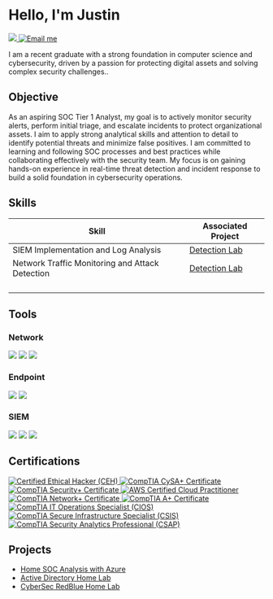 # Hello, I'm Justin
<a href="https://www.linkedin.com/in/justin-rwiririza">
  <img src="https://img.shields.io/badge/-LinkedIn-0072b1?&style=for-the-badge&logo=linkedin&logoColor=white" />
</a>
<a href="mailto:rwiririzajustin@gmail.com">
  <img src="https://img.shields.io/badge/-Gmail-D14836?&style=for-the-badge&logo=gmail&logoColor=white" alt="Email me" />
</a>


I am a recent graduate with a strong foundation in computer science and cybersecurity, driven by a passion for protecting digital assets and solving complex security challenges..

## Objective


As an aspiring SOC Tier 1 Analyst, my goal is to actively monitor security alerts, perform initial triage, and escalate incidents to protect organizational assets. I aim to apply strong analytical skills and attention to detail to identify potential threats and minimize false positives. I am committed to learning and following SOC processes and best practices while collaborating effectively with the security team. My focus is on gaining hands-on experience in real-time threat detection and incident response to build a solid foundation in cybersecurity operations.

## Skills

| Skill                                         | Associated Project         |
|-----------------------------------------------|----------------------------|
| SIEM Implementation and Log Analysis          | <a href="https://google.com">Detection Lab</a>|
| Network Traffic Monitoring and Attack Detection | <a href="https://google.com">Detection Lab</a>|
|                                               |                   |
|                                               |                   |
|                                               |                   |
|                                               |                  |

## Tools

### Network
<div>
    <img src="https://img.shields.io/badge/-Wireshark-1679A7?&style=for-the-badge&logo=Wireshark&logoColor=white" />
    <img src="https://img.shields.io/badge/-Suricata-EF3B2D?&style=for-the-badge&logo=Suricata&logoColor=white" />
    <img src="https://img.shields.io/badge/-Zeek-777BB4?&style=for-the-badge&logo=Zeek&logoColor=white" />
</div>

### Endpoint
<div>
    <img src="https://img.shields.io/badge/-Microsoft_Defender_for_Endpoint-00A4EF?&style=for-the-badge&logo=Microsoft&logoColor=white" />
    <img src="https://img.shields.io/badge/-Velociraptor-4B275F?&style=for-the-badge&logo=Velociraptor&logoColor=white" />
</div>

### SIEM
<div>
    <img src="https://img.shields.io/badge/-Microsoft_Sentinel-0078D4?&style=for-the-badge&logo=Microsoft&logoColor=white" />
    <img src="https://img.shields.io/badge/-Splunk-000000?&style=for-the-badge&logo=Splunk&logoColor=white" />
    <img src="https://img.shields.io/badge/-Elastic-005571?&style=for-the-badge&logo=Elastic&logoColor=white" />
</div>

## Certifications
<div>
<a href="https://aspen.eccouncil.org/VerifyBadge?type=certification&a=YLsxAnV+FP8ANczED9zMUSUqcPzHdwgnxLdxUPoi1p8=" target="_blank" rel="noopener noreferrer">
  <img src="https://img.shields.io/badge/-CEH-black?&style=for-the-badge&logo=hack-the-box&logoColor=white" alt="Certified Ethical Hacker (CEH)" />
</a>

<a href="https://www.credly.com/earner/earned/badge/3ed42ae9-0ba8-4b5a-929c-9e2da72c21b5" target="_blank" rel="noopener noreferrer">
  <img src="https://img.shields.io/badge/-CySA%2B-228B22?&style=for-the-badge&logo=CompTIA&logoColor=white" alt="CompTIA CySA+ Certificate" />
</a>

<a href="https://www.credly.com/earner/earned/badge/3ed42ae9-0ba8-4b5a-929c-9e2da72c21b5" target="_blank" rel="noopener noreferrer">
  <img src="https://img.shields.io/badge/-Security%2B-DC143C?&style=for-the-badge&logo=CompTIA&logoColor=white" alt="CompTIA Security+ Certificate" />
</a>

<a href="https://www.credly.com/earner/earned/badge/91b0d70e-3e3f-4174-9c41-eafd976f0ada" target="_blank" rel="noopener noreferrer">
  <img src="https://img.shields.io/badge/-AWS%20Cloud%20Practitioner-FF9900?&style=for-the-badge&logo=amazon-aws&logoColor=white" alt="AWS Certified Cloud Practitioner" />
</a>

<a href="https://www.credly.com/earner/earned/badge/9f88c065-fb2c-4f2f-8351-34214d754ddc" target="_blank" rel="noopener noreferrer">
  <img src="https://img.shields.io/badge/-Network%2B-FF4500?&style=for-the-badge&logo=CompTIA&logoColor=white" alt="CompTIA Network+ Certificate" />
</a>

<a href="https://www.credly.com/earner/earned/badge/24efda39-1852-4c00-88bc-0b3596c02e60" target="_blank" rel="noopener noreferrer">
  <img src="https://img.shields.io/badge/-CompTIA%20A%2B-8B0000?&style=for-the-badge&logo=CompTIA&logoColor=white" alt="CompTIA A+ Certificate" />
</a>

<a href="https://www.credly.com/earner/earned/badge/ab5bbe2d-44d7-4d62-a7f3-c874df195bd1" target="_blank" rel="noopener noreferrer">
  <img src="https://img.shields.io/badge/-CIOS%20(IT%20Operations%20Specialist)-1E90FF?&style=for-the-badge&logo=CompTIA&logoColor=white" alt="CompTIA IT Operations Specialist (CIOS)" />
</a>

<a href="https://www.credly.com/earner/earned/badge/144499c9-9668-4667-9392-da54599db525" target="_blank" rel="noopener noreferrer">
  <img src="https://img.shields.io/badge/-CSIS%20(Secure%20Infrastructure%20Specialist)-4B0082?&style=for-the-badge&logo=CompTIA&logoColor=white" alt="CompTIA Secure Infrastructure Specialist (CSIS)" />
</a>

<a href="https://www.credly.com/earner/earned/badge/d6552e1a-370a-424a-921b-bcba151f289a" target="_blank" rel="noopener noreferrer">
  <img src="https://img.shields.io/badge/-CSAP%20(Security%20Analytics%20Professional)-2F4F4F?&style=for-the-badge&logo=CompTIA&logoColor=white" alt="CompTIA Security Analytics Professional (CSAP)" />
</a>


  
## Projects
  - [Home SOC Analysis with Azure](https://github.com/Justinrwiririza/Home-SOC-Analysis-with-Azure/tree/main)
  - [Active Directory Home Lab](https://github.com/Justinrwiririza/Active-Directory-Home-Lab)
  - [CyberSec RedBlue Home Lab](https://github.com/Justinrwiririza/CyberSec-RedBlue-Home-Lab)




